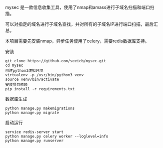 mysec 是一款信息收集工具，使用了nmap和amass进行子域名扫描和端口扫描。

可以对指定的域名进行子域名查找，并对所有的子域名IP进行端口扫描，最后汇总。



本项目需要先安装nmap，异步任务使用了celery，需要redis数据库支持。

安装
```
git clone https://github.com/seeicb/mysec.git
cd mysec
创建python3虚拟环境
virtualenv -p /usr/bin/python3 venv
source venv/bin/activate
安装项目依赖
pip install -r requirements.txt
```

数据库生成
```
python manage.py makemigrations
python manage.py migrate
```


启动运行
```
service redis-server start
python manage.py celery worker --loglevel=info
python manage.py runserver
```
